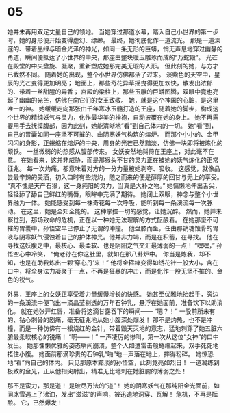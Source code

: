 # 05


她并未再用双足丈量自己的领地。
当她穿过那道水幕，踏入自己小世界的第一步时，她的身形便开始变得虚幻、缥缈。
最终，她彻底化作一道流光。
那是一道深邃的、带着墨绿与暗金光泽的神光，如同一条无形的巨蟒，悄无声息地穿过幽静的甬道，瞬间便抵达了小世界的中央，那座由整块暖玉雕琢而成的“万蛇殿”。
光芒在殿堂的中央盘旋、凝聚，重新塑成她那完美无瑕的人形。
但此刻的她，与方才已截然不同。
随着她的出现，整个小世界仿佛都活了过来。
淡紫色的天空中，星辰的光芒变得更加明亮；
地面上，那些奇花异草摇曳得更加欢快，散发出浓郁的、带着一丝甜腥的异香；
宫殿的梁柱上，那些玉雕的巨蟒图腾，双眼中竟也亮起了幽幽的光芒，仿佛在向它们的女王致敬。
她，就是这个神国的心脏，是这里唯一的神。
她缓缓走向那张由千年寒冰玉髓打造的王座，随着她的脚步，构成这个世界的精纯妖气与灵力，化作最华美的神袍，自动披覆在她的身上。
她不再需要用手去抚摸腹部，因为此刻，她能清晰地“看”到自己体内的一切。
她“看”到，自己的胃囊如同一座坚不可摧的、由阴寒妖气构筑的熔炉。
而那个小小的、金甲闪闪的身影，正蜷缩在熔炉的中央，周身的光芒已然黯淡，仿佛一块即将被炼化的顽铁。
一丝微弱的灼热感从腹部传来。
女妖安然地斜倚在王座上，对此毫不在意。
在她看来，这并非威胁，而是那猴头不甘的灵力正在被她的妖气炼化的正常征兆。
每一次灼痛，都意味着对方的一分力量被她剥夺、吸收。
这感觉，就像品尝最辛辣的美酒，初入口时有些烧灼，随之而来的便是醇厚的回甘与无上的享受。
“真不愧是天产石猴，这一身纯阳的灵力，当真是大补之物。”
她慵懒地伸出舌尖，轻轻舔了舔自己鲜红的嘴唇，眼眸中充满了期待。
她闭上双眼，神念与整个小世界融为一体。
她能感受到每一株奇花每一次呼吸，能听到每一条溪流每一次脉动。
在这里，她是全知全能的。
这种掌控一切的感觉，让她沉醉。
然而，她并未察觉到，那场致命的危机，正在以一种她无法理解的方式酝酿着。
在她那坚不可摧的胃囊中，孙悟空早已停止了无谓的冲撞。
他盘膝而坐，任由那销魂蚀骨的胃液与阴寒妖气侵蚀着自己的护体神光。他并非力竭，而是在积蓄，在寻找。
他在寻找这妖腹之中，最核心、最柔软、也是阴阳之气交汇最薄弱的一点！
“嘿嘿，”
孙悟空心中冷笑，
“俺老孙在你这肚里，就如在那八卦炉中。
你当是炼我，却不知，也是在助我炼出一颗‘穿心丹’来！”
他将金箍棒变得如绣花针一般大小，含在口中，将全身法力凝聚于一点，不再是狂暴的冲击，而是化作一股无坚不摧的、金色的锐气。

外界，王座上的女妖正享受着力量缓慢增长的快感。
她甚至优雅地抬起手，旁边的一条溪流中便飞出一滴晶莹剔透的万年石钟乳，悬浮在她面前，准备饮下以助消化。
就在她张开红唇，准备将这滴甘露吞下的瞬间——
“嗯？！”
一股前所未有的、钻心刺骨的剧痛，毫无征兆地从她小腹深处爆发！
那不是灼热，也不是冲撞，而是一种仿佛有一根烧红的金针，带着毁天灭地的意志，猛地刺穿了她五脏六腑最柔软核心的锐痛！
“啊——！”
一声凄厉的惨叫，第一次从这位“女神”的口中发出。
她那慵懒优雅的姿态瞬间崩溃，整个人如遭雷击般蜷缩起来，双手死死地捂住小腹。
她面前那滴珍贵的石钟乳“啪”地一声落在地上，摔得粉碎。
她惊恐地“看”向自己的体内。
只见那原本黯淡的孙悟空，此刻竟亮如烈日！
一道凝练到极致的金光，正从他指尖射出，精准无比地刺在她脏腑的薄弱之处！


那不是蛮力，那是道！
是破尽万法的“道”！
她的阴寒妖气在那纯阳金光面前，如同冰雪遇上了沸油，发出“滋滋”的声响，被迅速地洞穿、瓦解！
危机，不再是酝酿。
它，已然爆发！
